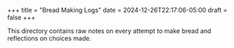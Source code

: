 +++
title = "Bread Making Logs"
date = 2024-12-26T22:17:06-05:00
draft = false
+++

This directory contains raw notes on every attempt to make bread and reflections on choices made.